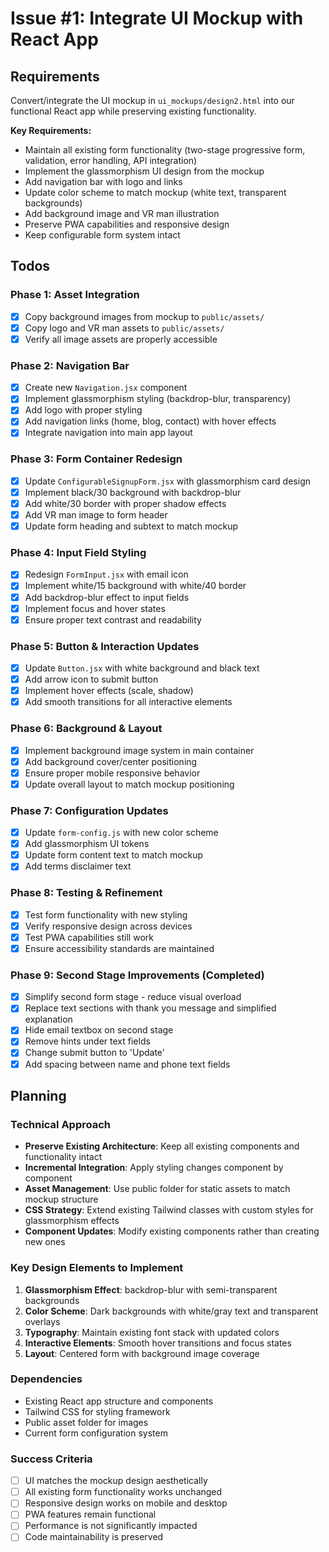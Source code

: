 # Issue #1: Integrate UI Mockup with React App

## Requirements

Convert/integrate the UI mockup in `ui_mockups/design2.html` into our functional React app while preserving existing functionality.

**Key Requirements:**
- Maintain all existing form functionality (two-stage progressive form, validation, error handling, API integration)
- Implement the glassmorphism UI design from the mockup
- Add navigation bar with logo and links
- Update color scheme to match mockup (white text, transparent backgrounds)
- Add background image and VR man illustration
- Preserve PWA capabilities and responsive design
- Keep configurable form system intact

## Todos

### Phase 1: Asset Integration
- [x] Copy background images from mockup to `public/assets/`
- [x] Copy logo and VR man assets to `public/assets/`
- [x] Verify all image assets are properly accessible

### Phase 2: Navigation Bar
- [x] Create new `Navigation.jsx` component
- [x] Implement glassmorphism styling (backdrop-blur, transparency)
- [x] Add logo with proper styling
- [x] Add navigation links (home, blog, contact) with hover effects
- [x] Integrate navigation into main app layout

### Phase 3: Form Container Redesign
- [x] Update `ConfigurableSignupForm.jsx` with glassmorphism card design
- [x] Implement black/30 background with backdrop-blur
- [x] Add white/30 border with proper shadow effects
- [x] Add VR man image to form header
- [x] Update form heading and subtext to match mockup

### Phase 4: Input Field Styling
- [x] Redesign `FormInput.jsx` with email icon
- [x] Implement white/15 background with white/40 border
- [x] Add backdrop-blur effect to input fields
- [x] Implement focus and hover states
- [x] Ensure proper text contrast and readability

### Phase 5: Button & Interaction Updates
- [x] Update `Button.jsx` with white background and black text
- [x] Add arrow icon to submit button
- [x] Implement hover effects (scale, shadow)
- [x] Add smooth transitions for all interactive elements

### Phase 6: Background & Layout
- [x] Implement background image system in main container
- [x] Add background cover/center positioning
- [x] Ensure proper mobile responsive behavior
- [x] Update overall layout to match mockup positioning

### Phase 7: Configuration Updates
- [x] Update `form-config.js` with new color scheme
- [x] Add glassmorphism UI tokens
- [x] Update form content text to match mockup
- [x] Add terms disclaimer text

### Phase 8: Testing & Refinement
- [x] Test form functionality with new styling
- [x] Verify responsive design across devices
- [x] Test PWA capabilities still work
- [x] Ensure accessibility standards are maintained

### Phase 9: Second Stage Improvements (Completed)
- [x] Simplify second form stage - reduce visual overload
- [x] Replace text sections with thank you message and simplified explanation
- [x] Hide email textbox on second stage
- [x] Remove hints under text fields
- [x] Change submit button to 'Update'
- [x] Add spacing between name and phone text fields

## Planning

### Technical Approach
- **Preserve Existing Architecture**: Keep all existing components and functionality intact
- **Incremental Integration**: Apply styling changes component by component
- **Asset Management**: Use public folder for static assets to match mockup structure
- **CSS Strategy**: Extend existing Tailwind classes with custom styles for glassmorphism effects
- **Component Updates**: Modify existing components rather than creating new ones

### Key Design Elements to Implement
1. **Glassmorphism Effect**: backdrop-blur with semi-transparent backgrounds
2. **Color Scheme**: Dark backgrounds with white/gray text and transparent overlays
3. **Typography**: Maintain existing font stack with updated colors
4. **Interactive Elements**: Smooth hover transitions and focus states
5. **Layout**: Centered form with background image coverage

### Dependencies
- Existing React app structure and components
- Tailwind CSS for styling framework
- Public asset folder for images
- Current form configuration system

### Success Criteria
- [ ] UI matches the mockup design aesthetically
- [ ] All existing form functionality works unchanged
- [ ] Responsive design works on mobile and desktop
- [ ] PWA features remain functional
- [ ] Performance is not significantly impacted
- [ ] Code maintainability is preserved